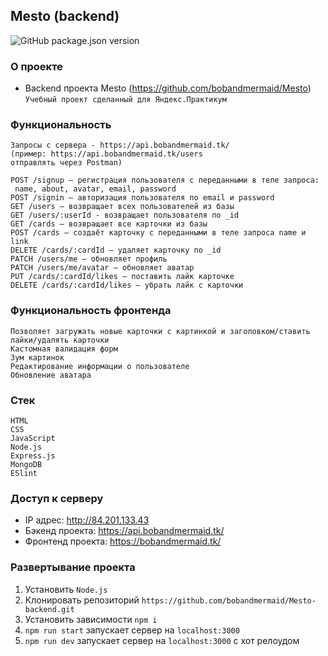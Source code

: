 ## Mesto (backend)
![GitHub package.json version](https://img.shields.io/github/package-json/v/bobandmermaid/Mesto-backend?style=flat-square) 

### О проекте
+ Backend проекта Mesto (https://github.com/bobandmermaid/Mesto)           
`Учебный проект сделанный для Яндекс.Практикум`

### Функциональность
    Запросы с сервера - https://api.bobandmermaid.tk/        
    (пример: https://api.bobandmermaid.tk/users
    отправлять через Postman)
    
    POST /signup — регистрация пользователя с переданными в теле запроса:    
     name, about, avatar, email, password
    POST /signin — авторизация пользователя по email и password 
    GET /users — возвращает всех пользователей из базы
    GET /users/:userId - возвращает пользователя по _id
    GET /cards — возвращает все карточки из базы
    POST /cards — создаёт карточку с переданными в теле запроса name и link
    DELETE /cards/:cardId — удаляет карточку по _id
    PATCH /users/me — обновляет профиль
    PATCH /users/me/avatar — обновляет аватар
    PUT /cards/:cardId/likes — поставить лайк карточке
    DELETE /cards/:cardId/likes — убрать лайк с карточки
    
### Функциональность фронтенда
    Позволяет загружать новые карточки с картинкой и заголовком/ставить лайки/удалять карточки
    Кастомная валидация форм
    Зум картинок
    Редактирование информации о пользователе
    Обновление аватара

### Стек
`HTML`    
`CSS`    
`JavaScript`     
`Node.js`  
`Express.js`  
`MongoDB`   
`ESlint`

### Доступ к серверу
+ IP адрес: http://84.201.133.43
+ Бэкенд проекта: https://api.bobandmermaid.tk/        
+ Фронтенд проекта: https://bobandmermaid.tk/      

### Развертывание проекта
1. Установить `Node.js`
2. Клонировать репозиторий `https://github.com/bobandmermaid/Mesto-backend.git`
3. Установить зависимости `npm i`
4. `npm run start` запускает сервер на `localhost:3000`
5. `npm run dev` запускает сервер на `localhost:3000` с хот релоудом
